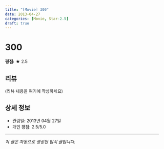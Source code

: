 ```yaml
---
title: "[Movie] 300"
date: 2013-04-27
categories: [Movie, Star-2.5]
draft: true
---
```


# 300

**평점:** ★ 2.5

## 리뷰

(리뷰 내용을 여기에 작성하세요)

## 상세 정보

- 관람일: 2013년 04월 27일
- 개인 평점: 2.5/5.0

---

*이 글은 자동으로 생성된 임시 글입니다.*
